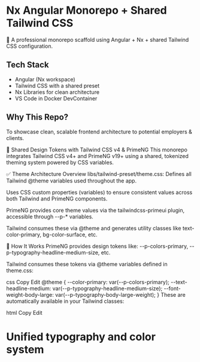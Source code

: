 # Nx Angular Monorepo + Shared Tailwind CSS

🧠 A professional monorepo scaffold using Angular + Nx + shared Tailwind CSS configuration.

## Tech Stack

- Angular (Nx workspace)
- Tailwind CSS with a shared preset
- Nx Libraries for clean architecture
- VS Code in Docker DevContainer

## Why This Repo?

To showcase clean, scalable frontend architecture to potential employers & clients.

🎨 Shared Design Tokens with Tailwind CSS v4 & PrimeNG
This monorepo integrates Tailwind CSS v4+ and PrimeNG v19+ using a shared, tokenized theming system powered by CSS variables.

✅ Theme Architecture Overview
libs/tailwind-preset/theme.css: Defines all Tailwind @theme variables used throughout the app.

Uses CSS custom properties (variables) to ensure consistent values across both Tailwind and PrimeNG components.

PrimeNG provides core theme values via the tailwindcss-primeui plugin, accessible through --p-* variables.

Tailwind consumes these via @theme and generates utility classes like text-color-primary, bg-color-surface, etc.

🧱 How It Works
PrimeNG provides design tokens like:
--p-colors-primary, --p-typography-headline-medium-size, etc.

Tailwind consumes these tokens via @theme variables defined in theme.css:

css
Copy
Edit
@theme {
  --color-primary: var(--p-colors-primary);
  --text-headline-medium: var(--p-typography-headline-medium-size);
  --font-weight-body-large: var(--p-typography-body-large-weight);
}
These are automatically available in your Tailwind classes:

html
Copy
Edit
<h1 class="text-color-primary text-text-headline-medium font-[var(--font-weight-body-large)]">
  Unified typography and color system
</h1>